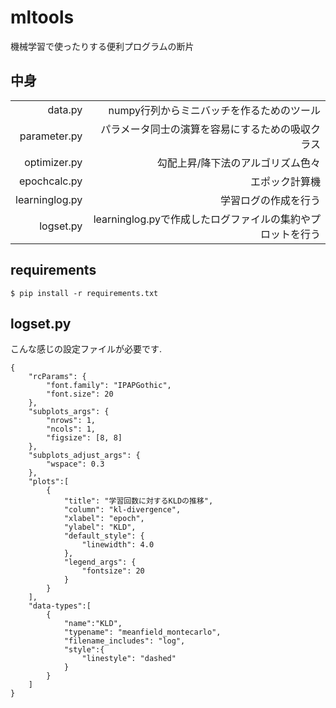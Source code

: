 mltools
===
機械学習で使ったりする便利プログラムの断片

## 中身
|              |                                                           |
|-------------:|----------------------------------------------------------:|
|       data.py|                  numpy行列からミニバッチを作るためのツール|
|  parameter.py|           パラメータ同士の演算を容易にするための吸収クラス|
|  optimizer.py|                          勾配上昇/降下法のアルゴリズム色々|
|  epochcalc.py|                                             エポック計算機|
|learninglog.py|                                       学習ログの作成を行う|
|     logset.py| learninglog.pyで作成したログファイルの集約やプロットを行う|

## requirements
```
$ pip install -r requirements.txt
```

## logset.py
こんな感じの設定ファイルが必要です.
```
{
    "rcParams": {
        "font.family": "IPAPGothic",
        "font.size": 20
    },
    "subplots_args": {
        "nrows": 1,
        "ncols": 1,
        "figsize": [8, 8]
    },
    "subplots_adjust_args": {
        "wspace": 0.3
    },
    "plots":[
        {
            "title": "学習回数に対するKLDの推移",
            "column": "kl-divergence",
            "xlabel": "epoch",
            "ylabel": "KLD",
            "default_style": {
                "linewidth": 4.0
            },
            "legend_args": {
                "fontsize": 20
            }
        }
    ],
    "data-types":[
        {
            "name":"KLD",
            "typename": "meanfield_montecarlo",
            "filename_includes": "log",
            "style":{
                "linestyle": "dashed"
            }
        }
    ]
}
```
